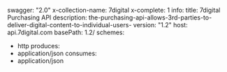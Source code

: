 swagger: "2.0"
x-collection-name: 7digital
x-complete: 1
info:
  title: 7digital Purchasing API
  description: the-purchasing-api-allows-3rd-parties-to-deliver-digital-content-to-individual-users-
  version: "1.2"
host: api.7digital.com
basePath: 1.2/
schemes:
- http
produces:
- application/json
consumes:
- application/json